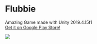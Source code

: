 # Flubbie
Amazing Game made with Unity 2019.4.15f1
<br/><a href="https://play.google.com/store/apps/details?id=uy.com.agm.gamesix">Get it on Google Play Store!</a>

<img src="https://user-images.githubusercontent.com/9197974/118384299-5c8ad600-b5db-11eb-9d35-c3c32d637e9e.png"/>
